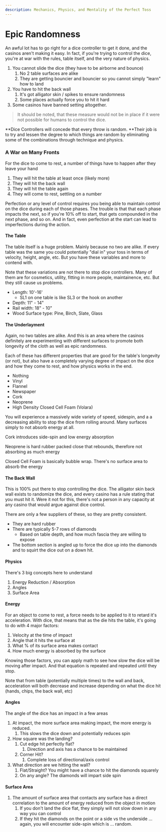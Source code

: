 ```yaml
---
description: Mechanics, Physics, and Mentality of the Perfect Toss
---
```


# Epic Randomness

An awful lot has to go right for a dice controller to get it done, and the casinos aren't making it easy. In fact, if you're trying to control the dice, you're at war with the rules, table itself, and the very nature of physics.

1. You cannot slide the dice (they have to be airborne and bounce)
   1. No 2 table surfaces are alike
   2. They are getting bouncier and bouncier so you cannot simply "learn" how to land
2. You have to hit the back wall
   1. It's got alligator skin / spikes to ensure randomness
   2. Some places actually force you to hit it hard
3. Some casinos have banned setting altogether.&#x20;

> It should be noted, that these measure would not be in place if it were not possible for humans to control the dice.

**Dice Controllers will concede that every throw is random. **Their job is to try and lessen the degree to which things are random by eliminating some of the combinations through technique and physics.

### A War on Many Fronts

For the dice to come to rest, a number of things have to happen after they leave your hand

1. They will hit the table at least once (likely more)
2. They will hit the back wall
3. They will hit the table again
4. They will come to rest, settling on a number

Perfection or any level of control requires you being able to maintain control on the dice during each of those phases.  The trouble is that that each phase impacts the next, so if you're 10% off to start, that gets compounded in the next phase, and so on. And in fact, even perfection at the start can lead to imperfections during the action.

#### The Table

The table itself is a huge problem. Mainly because no two are alike.  If every table was the same you could potentially "dial in" your toss in terms of velocity, height, angle, etc. But you have these variables and more to contend with. &#x20;

Note that these variations are not there to stop dice controllers. Many of them are for cosmetics, utility, fitting in more people, maintainence, etc. But they still cause us problems.

* Length: 10'-16'
  * SL1 on one table is like SL3 or the hook on another
* Depth: 11" - 14"
* Rail width: 18" - 10"
* Wood Surface type: Pine, Birch, Slate, Glass

#### The Underlayment

Again, no two tables are alike. And this is an area where the casinos definitely are experimenting with different surfaces to promote both longevity of the cloth as well as epic randomness.

Each of these has different properties that are good for the table's longevity (or not), but also have a completely varying degree of impact on the dice and how they come to rest, and how physics works in the end.

* Nothing
* Vinyl
* Flannel
* Newspaper
* Cork
* Neoprene
* High Density Closed Cell Foam (Volara)

You will experience a massively wide variety of speed, sidespin, and a a decreasing ability to stop the dice from rolling around. Many surfaces simply to not absorb energy at all.

Cork introduces side-spin and low energy absorption

Neoprene is hard rubber packed close that rebounds, therefore not absorbing as much energy

Closed Cell Foam is basically bubble wrap. There's no surface area to absorb the energy

#### The Back Wall

This is 100% put there to stop controlling the dice. The alligator skin back wall exists to randomize the dice, and every casino has a rule stating that you must hit it. Were it not for this, there's not a person in any capacity at any casino that would argue against dice control.

There are only a few suppliers of these, so they are pretty consistent.

* They are hard rubber
* There are typically 5-7 rows of diamonds
  * Based on table depth, and how much fascia they are willing to expose
* The bottom section is angled up to force the dice up into the diamonds and to squirt the dice out on a down hit.

#### Physics

There's 3 big concepts here to understand

1. Energy Reduction / Absorption
2. Angles
3. Surface Area

#### Energy

For an object to come to rest, a force needs to be applied to it to retard it's acceleration. With dice, that means that as the die hits the table, it's going to do with 4 major factors:

1. Velocity at the time of impact
2. Angle that it hits the surface at
3. What % of its surface area makes contact
4. How much energy is absorbed by the surface

Knowing those factors, you can apply math to see how slow the dice will be moving after impact. And that equation is repeated and repeated until they stop.

Note that from table (potentially multiple times) to the wall and back, acceleration will both decrease and increase depending on what the dice hit (hands, chips, the back wall, etc)

#### Angles

The angle of the dice has an impact in a few areas

1. At impact, the more surface area making impact, the more energy is reduced.&#x20;
   1. This slows the dice down and potentially reduces spin
2. How square was the landing?
   1. Cut edge hit perfectly flat?
      1. Direction and axis has a chance to be maintained
   2. Corner Hit?
      1. Complete loss of directional/axis control
3. What direction are we hitting the wall?
   1. Flat/Straight? You might have a chance to hit the diamonds squarely
   2. On any angle? The diamonds will impart side spin&#x20;

#### Surface Area

1. The amount of surface area that contacts any surface has a direct correlation to the amount of energy reduced from the object in motion
   1. If you don't land the dice flat, they simply will not slow down in any way you can control
   2. If they hit the diamonds on the point or a side vs the underside ... again, you will encounter side-spin which is ... random.

###
